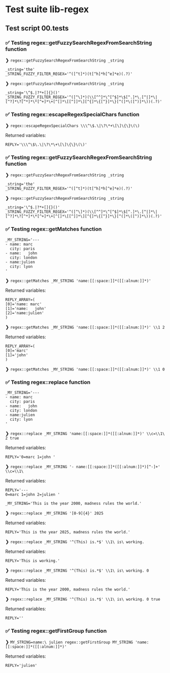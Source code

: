 # Test suite lib-regex

## Test script 00.tests

### ✅ Testing regex::getFuzzySearchRegexFromSearchString function

❯ `regex::getFuzzySearchRegexFromSearchString _string`

```text
_string='the'
_STRING_FUZZY_FILTER_REGEX='^([^t]*)(t[^h]*h[^e]*e)(.?)'
```

❯ `regex::getFuzzySearchRegexFromSearchString _string`

```text
_string='\^$.|?*+[]{}()'
_STRING_FUZZY_FILTER_REGEX='^([^\]*)(\\[^^]*\^[^$]*\$[^.]*\.[^|]*\|[^?]*\?[^*]*\*[^+]*\+[^[]*\[[^]]*\][^{]*\{[^}]*\}[^(]*\([^)]*\))(.?)'
```

### ✅ Testing regex::escapeRegexSpecialChars function

❯ `regex::escapeRegexSpecialChars \\\^\$.\|\?\*+\[\]\{\}\(\)`

Returned variables:

```text
REPLY='\\\^\$\.\|\?\*\+\[\]\{\}\(\)'
```

### ✅ Testing regex::getFuzzySearchRegexFromSearchString function

❯ `regex::getFuzzySearchRegexFromSearchString _string`

```text
_string='the'
_STRING_FUZZY_FILTER_REGEX='^([^t]*)(t[^h]*h[^e]*e)(.?)'
```

❯ `regex::getFuzzySearchRegexFromSearchString _string`

```text
_string='\^$.|?*+[]{}()'
_STRING_FUZZY_FILTER_REGEX='^([^\]*)(\\[^^]*\^[^$]*\$[^.]*\.[^|]*\|[^?]*\?[^*]*\*[^+]*\+[^[]*\[[^]]*\][^{]*\{[^}]*\}[^(]*\([^)]*\))(.?)'
```

### ✅ Testing regex::getMatches function

```text
_MY_STRING='---
- name: marc
  city: paris
- name:   john
  city: london
- name:julien
  city: lyon
'
```

❯ `regex::getMatches _MY_STRING 'name:[[:space:]]*([[:alnum:]]*)'`

Returned variables:

```text
REPLY_ARRAY=(
[0]='name: marc'
[1]='name:   john'
[2]='name:julien'
)
```

❯ `regex::getMatches _MY_STRING 'name:[[:space:]]*([[:alnum:]]*)' \\1 2`

Returned variables:

```text
REPLY_ARRAY=(
[0]='marc'
[1]='john'
)
```

❯ `regex::getMatches _MY_STRING 'name:[[:space:]]*([[:alnum:]]*)' \\1 0`

### ✅ Testing regex::replace function

```text
_MY_STRING='---
- name: marc
  city: paris
- name:   john
  city: london
- name:julien
  city: lyon
'
```

❯ `regex::replace _MY_STRING 'name:[[:space:]]*([[:alnum:]]*)' \\c=\\1\  2 true`

Returned variables:

```text
REPLY='0=marc 1=john '
```

❯ `regex::replace _MY_STRING '- name:[[:space:]]*([[:alnum:]]*)[^-]+' \\c=\\1\ `

Returned variables:

```text
REPLY='---
0=marc 1=john 2=julien '
```

```text
_MY_STRING='This is the year 2000, madness rules the world.'
```

❯ `regex::replace _MY_STRING '[0-9]{4}' 2025`

Returned variables:

```text
REPLY='This is the year 2025, madness rules the world.'
```

❯ `regex::replace _MY_STRING '^(This) is.*$' \\1\ is\ working.`

Returned variables:

```text
REPLY='This is working.'
```

❯ `regex::replace _MY_STRING '^(This) is.*$' \\1\ is\ working. 0`

Returned variables:

```text
REPLY='This is the year 2000, madness rules the world.'
```

❯ `regex::replace _MY_STRING '^(This) is.*$' \\1\ is\ working. 0 true`

Returned variables:

```text
REPLY=''
```

### ✅ Testing regex::getFirstGroup function

❯ `MY_STRING=name:\ julien regex::getFirstGroup MY_STRING 'name:[[:space:]]*([[:alnum:]]*)'`

Returned variables:

```text
REPLY='julien'
```

